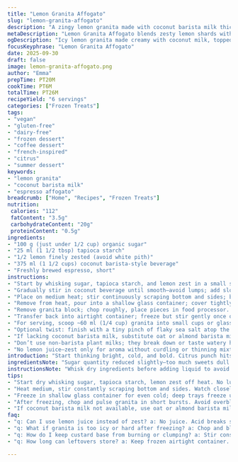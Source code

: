 ```yaml
---
title: "Lemon Granita Affogato"
slug: "lemon-granita-affogato"
description: "A zingy lemon granita made with coconut barista milk thickened gently with tapioca starch and sweetened with less sugar. Frozen into shards then blitzed for a smooth yet icy texture. Served with a hot short espresso poured on top just before serving. Refreshing, creamy, dairy-free, vegan, gluten-free, nut-free, egg-free. Citrus aroma brightens the earthy coffee hit. Technique focuses on watching texture change when cooking the custard base and freezing it enough without turning into a solid block. Substituted tapioca starch for corn starch to avoid cloudiness. Uses oat milk barista option but coconut works best for richness. Small spoonfuls of zest, not peel bits."
metaDescription: "Lemon Granita Affogato blends zesty lemon shards with creamy coconut milk and a hot espresso pour; dairy-free, vegan, refreshing contrast with textured ice shards."
ogDescription: "Icy lemon granita made creamy with coconut milk, topped with short espresso. Sharp citrus, cold shards, warm bitter contrast. Vegan, gluten-free, layered textures."
focusKeyphrase: "Lemon Granita Affogato"
date: 2025-09-30
draft: false
image: lemon-granita-affogato.png
author: "Emma"
prepTime: PT20M
cookTime: PT6M
totalTime: PT26M
recipeYield: "6 servings"
categories: ["Frozen Treats"]
tags:
- "vegan"
- "gluten-free"
- "dairy-free"
- "frozen dessert"
- "coffee dessert"
- "french-inspired"
- "citrus"
- "summer dessert"
keywords:
- "lemon granita"
- "coconut barista milk"
- "espresso affogato"
breadcrumb: ["Home", "Recipes", "Frozen Treats"]
nutrition: 
 calories: "112"
 fatContent: "3.5g"
 carbohydrateContent: "20g"
 proteinContent: "0.5g"
ingredients:
- "100 g (just under 1/2 cup) organic sugar"
- "25 ml (1 1/2 tbsp) tapioca starch"
- "1/2 lemon finely zested (avoid white pith)"
- "375 ml (1 1/2 cups) coconut barista-style beverage"
- "Freshly brewed espresso, short"
instructions:
- "Start by whisking sugar, tapioca starch, and lemon zest in a small saucepan off heat until fully combined and no lumps remain."
- "Gradually stir in coconut beverage until smooth—avoid lumps; add slowly with constant whisking."
- "Place on medium heat; stir continuously scraping bottom and sides; bubbling will start then thicken noticeably to a soft pudding stage that just coats the back of a spoon. Watch texture not time."
- "Remove from heat, pour into a shallow glass container; cover tightly and freeze minimum 7 hours or overnight; aim for a solid but scoopable consistency."
- "Remove granita block; chop roughly, place pieces in food processor. Pulse till creamy and semi-smooth but still icy with tiny crystals. Avoid overblending into slush."
- "Transfer back into airtight container; freeze but stir gently once or twice to maintain fluffy texture if time allows."
- "For serving, scoop ~60 ml (1/4 cup) granita into small cups or glasses; pour hot espresso over at last second. Serve immediately with small spoon."
- "Optional twist: finish with a tiny pinch of flaky sea salt atop the espresso pour to accentuate brightness."
- "If lacking coconut barista milk, substitute oat or almond barista milk but expect thinner texture; adjust starch by slightly increasing."
- "Don’t use non-barista plant milks; they break down or taste watery here."
- "No lemon juice—zest only for aroma without curdling or thinning mixture."
introduction: "Start thinking bright, cold, and bold. Citrus punch hits first through the thin veil of creamy sweet coconut base. Coconut barista milk—not your average almond milk—gives body the espresso needs to melt into the icy shards. Tapioca starch works wonders here; it thickens but leaves a clean feel, unlike corn starch which can cloud the delicate lemon notes. Once cooled, frozen solid, then chopped and blitzed, the texture dances between creamy and sharp ice. Coffee shots bring it alive just before serving—hot, steamy, jarring the cold with bitter-sweet contrast. Salt at the end? Try it once. It snaps flavors sharply awake. This isn’t your run-of-the-mill cold affogato. It’s a play on temperatures and textures that wakes up your palate in unexpected ways."
ingredientsNote: "Sugar quantity reduced slightly—too much sweets dull citrus lift. Use organic, fine granulated sugar to dissolve evenly; coarse can sit grainy in the final scoop. Tapioca starch is a cleaner thickener here; corn starch often gives a dull cloudiness and a pasty mouthfeel. Coconut barista milk found in most supermarkets has fat content that emulsifies and carries flavors better than lighter plant milks. Oat barista milk is acceptable but lacks the same level of creaminess; if used, up starch content by a teaspoon, or granita won’t firm properly. Avoid lemon juice entirely—acid breaks down starch gels and ruins texture. Freshly zested peel only, finely grated to avoid bitter pith chunks. Espresso must be hot, just pulled. Cold coffee flops the effect completely."
instructionsNote: "Whisk dry ingredients before adding liquid to avoid clumps that burn or create spots in custard. Stir continuously when heating to avoid scorching on pan base and lumps on edges. Watch for pudding-like thickness—not fully set custard, but coats spoon with a slight jiggle. Timing here hinges on feel more than stopwatch. Freeze in shallow container for faster, more even solidifying—deep trays give uneven texture. The freeze duration depends on your freezer—check after 7 hours; if still soft, freeze longer. When processing granita, pulse short bursts; over-processing produces unpleasant, watery slush instead of fluffy icy cream. Freeze granita after blitzing to set; if you skip this, it melts to a watery mess fast. Serve immediately after adding espresso—hot on cold is key. Use quality espresso—instant or weak brews will dilute brightness. A sprinkle of flaky salt or a tiny lemon twist brightens bitter coffee notes at the end—highly recommended."
tips:
- "Start dry whisking sugar, tapioca starch, lemon zest off heat. No lumps or grainy sugar bits that burn later. Slowly add coconut milk while whisking constantly to avoid clumps. Don’t rush or lumps set—texture first, time second."
- "Heat medium, stir constantly scraping bottom and sides. Watch closely; bubbles start, then pudding stage coats spoon just thick enough. Jiggle test tells timing, no stopwatch needed. Overheat turns grainy or pasty, undercooked stays runny."
- "Freeze in shallow glass container for even cold; deep trays freeze uneven, icy chunks ruin creamy shards texture when blitzed. Freeze at least 7 hours or overnight. Check texture before proceeding. Hard but scoopable is target."
- "After freezing, chop and pulse granita in short bursts. Avoid overblending or you get watery slush. Want icy but creamy shards. Pulse, check texture, pulse again if needed. Granita melts fast; freeze after blitzing to hold form."
- "If coconut barista milk not available, use oat or almond barista milk. Increase tapioca starch by 1 tsp minimum. Non-barista milks break down starch gels—avoid for custard texture. Tapioca starch keeps granita clean, corn starch clouds and dulls citrus."
faq:
- "q: Can I use lemon juice instead of zest? a: No juice. Acid breaks starch gel; ruins texture. Zest only. Tiny bits, finely grated. White pith bitter, avoid. This keeps granita clean, not watery or curdled."
- "q: What if granita is too icy or hard after freezing? a: Chop and blitz till creamy shards. Overfreeze=hard, underfreeze=soft. Freeze longer if soft, pulse to soften if too hard. Don’t skip stirring granita once frozen if time allows."
- "q: How do I keep custard base from burning or clumping? a: Stir constantly when on heat. Medium heat only. Scrape bottom and sides. Watch texture - thickens slowly, pudding stage. No lumps means good whisk before adding liquid. Timing based on feel."
- "q: How long can leftovers store? a: Keep frozen airtight container. Stir once or twice when freezing again to keep fluffy texture; avoids icy blocks. Thaw slightly before serving, re-blitz if texture degraded. Not recommended to refrigerate only; melts fast."

---
```

